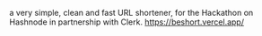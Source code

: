 a very simple, clean and fast URL shortener, for the Hackathon on Hashnode in partnership with Clerk.
https://beshort.vercel.app/
